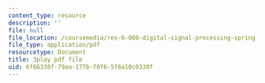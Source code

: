 ```yaml
---
content_type: resource
description: ''
file: null
file_location: /coursemedia/res-6-008-digital-signal-processing-spring-2011/6f66338f79aa177bf0f65f6a10c0330f_zBJMh-m9b1E.pdf
file_type: application/pdf
resourcetype: Document
title: 3play pdf file
uid: 6f66338f-79aa-177b-f0f6-5f6a10c0330f
---
```

